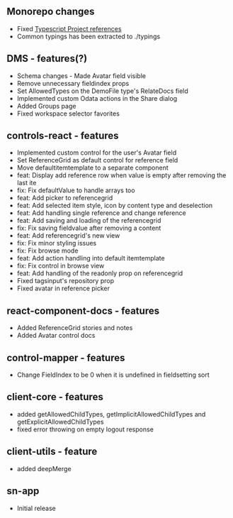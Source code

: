## Monorepo changes
 - Fixed [Typescript Project references](https://www.typescriptlang.org/docs/handbook/project-references.html)
 - Common typings has been extracted to ./typings

## DMS - features(?)
 - Schema changes - Made Avatar field visible
 - Remove unnecessary fieldindex props
 - Set AllowedTypes on the DemoFile type's RelateDocs field
 - Implemented custom Odata actions in the Share dialog
 - Added Groups page
 - Fixed workspace selector favorites

## controls-react - features

 - Implemented custom control for the user's Avatar field
 - Set ReferenceGrid as default control for reference field
 - Move defaultitemtemplate to a separate component
 - feat: Display add reference row when value is empty after removing the last ite
 - fix: Fix defaultValue to handle arrays too
 - feat: Add picker to referencegrid
 - feat: Add selected item style, icon by content type and deselection
 - feat: Add handling single reference and change reference
 - feat: Add saving and loading of the referencegrid
 - fix: Fix saving fieldvalue after removing a content
 - feat: Add referencegrid's new view
 - fix: Fix minor styling issues
 - fix: Fix browse mode
 - feat: Add action handling into default itemtemplate
 - fix: Fix control in browse view
 - feat: Add handling of the readonly prop on referencegrid
 - Fixed tagsinput's repository prop
 - Fixed avatar in reference picker


## react-component-docs - features
 - Added ReferenceGrid stories and notes
 - Added Avatar control docs

## control-mapper - features
 - Change FieldIndex to be 0 when it is undefined in fieldsetting sort

## client-core - features
 - added getAllowedChildTypes, getImplicitAllowedChildTypes and getExplicitAllowedChildTypes
 - fixed error throwing on empty logout response

## client-utils - feature
 - added deepMerge

## sn-app
 - Initial release
